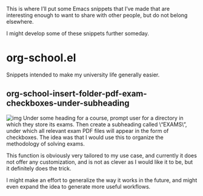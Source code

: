 This is where I&rsquo;ll put some Emacs snippets that I&rsquo;ve made that are interesting
enough to want to share with other people, but do not belong elsewhere.

I might develop some of these snippets further someday.


<a id="orgb4c9516"></a>

# org-school.el

Snippets intended to make my university life generally easier.


<a id="orgf8d7f88"></a>

## org-school-insert-folder-pdf-exam-checkboxes-under-subheading

![img](./media/checkboxes.gif)
  Under some heading for a course, prompt user for a directory
   in which they store its exams. Then create a subheading called \\&ldquo;EXAMS\\&rdquo;,
   under which all relevant exam PDF files will appear in the form of
   checkboxes.
   The idea was that I would use this to organize the methodology of
   solving exams.

This function is obviously very tailored to my use case, and currently
it does not offer any customization, and is not as clever as I would
like it to be, but it definitely does the trick.

I might make an effort to generalize the way it works in the future,
and might even expand the idea to generate more useful workflows.

